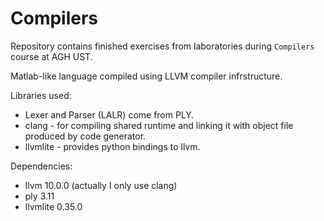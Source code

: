 # Compilers

Repository contains finished exercises from laboratories during `Compilers` course at AGH UST.

Matlab-like language compiled using LLVM compiler infrstructure.

Libraries used:

- Lexer and Parser (LALR) come from PLY.
- clang - for compiling shared runtime and linking it with object file produced by code generator.
- llvmlite - provides python bindings to llvm.

Dependencies:

- llvm 10.0.0 (actually I only use clang)
- ply 3.11
- llvmlite 0.35.0
